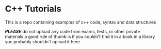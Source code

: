 # C++ Tutorials

This is a repo containing examples of c++ code, syntax and data structures

***PLEASE*** do not upload any code from exams, tests, or other private materials a good rule of thumb is if you couldn't find it in a book in a library you probably shouldn't upload it here.
